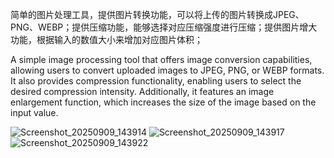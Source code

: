 简单的图片处理工具，提供图片转换功能，可以将上传的图片转换成JPEG、PNG、WEBP；提供压缩功能，能够选择对应压缩强度进行压缩；提供图片增大功能，根据输入的数值大小来增加对应图片体积；

A simple image processing tool that offers image conversion capabilities, allowing users to convert uploaded images to JPEG, PNG, or WEBP formats. It also provides compression functionality, enabling users to select the desired compression intensity. Additionally, it features an image enlargement function, which increases the size of the image based on the input value.


![Screenshot_20250909_143914](https://github.com/user-attachments/assets/3f4093e1-972e-4391-8469-a8dc3ba6bd30)
![Screenshot_20250909_143917](https://github.com/user-attachments/assets/ae0555cd-1c0f-430a-9199-ede0f8213bd9)
![Screenshot_20250909_143922](https://github.com/user-attachments/assets/4cdeebb0-a7d6-407d-ab9a-6f8303017b22)

